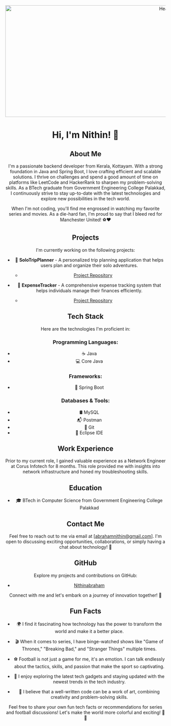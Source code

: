 <div align="center">
 <img src="[https://www.creativesoftware.com/sites/default/files/2020-10/Chamindu%20Blog%20Oct%202020%20Cover%20pic%203.jpg](https://www.hostinger.com/tutorials/wp-content/uploads/sites/2/2022/04/web-developer-portfolio.webp)" alt="Header" width="1000" height="350">

# Hi, I'm Nithin! 👋

## About Me
I'm a passionate backend developer from Kerala, Kottayam. With a strong foundation in Java and Spring Boot, I love crafting efficient and scalable solutions. I thrive on challenges and spend a good amount of time on platforms like LeetCode and HackerRank to sharpen my problem-solving skills. As a BTech graduate from Government Engineering College Palakkad, I continuously strive to stay up-to-date with the latest technologies and explore new possibilities in the tech world.

When I'm not coding, you'll find me engrossed in watching my favorite series and movies. As a die-hard fan, I'm proud to say that I bleed red for Manchester United! ⚽❤️

## Projects
I'm currently working on the following projects:

- 🚀 **SoloTripPlanner** - A personalized trip planning application that helps users plan and organize their solo adventures.
  - [Project Repository](https://github.com/Nithinabraham40/SoloTrip_planner)

- 💸 **ExpenseTracker** - A comprehensive expense tracking system that helps individuals manage their finances efficiently.
  - [Project Repository](https://github.com/Nithinabraham40/Expense_tracker)

## Tech Stack
Here are the technologies I'm proficient in:

### Programming Languages:
- ☕ Java
- 💻 Core Java

### Frameworks:
- 🌱 Spring Boot

### Databases & Tools:
- 🛢️ MySQL
- 📬 Postman
- 🐙 Git
- 🌌 Eclipse IDE

## Work Experience
Prior to my current role, I gained valuable experience as a Network Engineer at Corus Infotech for 8 months. This role provided me with insights into network infrastructure and honed my troubleshooting skills.

## Education
- 🎓 BTech in Computer Science from Government Engineering College Palakkad

## Contact Me
Feel free to reach out to me via email at [abrahamnithin@gmail.com]. I'm open to discussing exciting opportunities, collaborations, or simply having a chat about technology! 📩

## GitHub
Explore my projects and contributions on GitHub:
- [Nithinabraham](https://github.com/Nithinabraham40)

Connect with me and let's embark on a journey of innovation together! 🚀

## Fun Facts

- 🌍 I find it fascinating how technology has the power to transform the world and make it a better place.

- 🎬 When it comes to series, I have binge-watched shows like "Game of Thrones," "Breaking Bad," and "Stranger Things" multiple times.

- ⚽ Football is not just a game for me, it's an emotion. I can talk endlessly about the tactics, skills, and passion that make the sport so captivating.

- 📱 I enjoy exploring the latest tech gadgets and staying updated with the newest trends in the tech industry.

- 🎨 I believe that a well-written code can be a work of art, combining creativity and problem-solving skills.

Feel free to share your own fun tech facts or recommendations for series and football discussions! Let's make the world more colorful and exciting! 🌈✨
